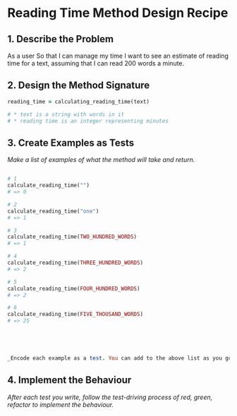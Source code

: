 # Reading Time Method Design Recipe

## 1. Describe the Problem

As a user
So that I can manage my time
I want to see an estimate of reading time for a text, assuming that I can read 200 words a minute.


## 2. Design the Method Signature

```ruby
reading_time = calculating_reading_time(text)

# * text is a string with words in it
# * reading time is an integer representing minutes
```

## 3. Create Examples as Tests

_Make a list of examples of what the method will take and return._

```ruby

# 1
calculate_reading_time("")
# => 0

# 2 
calculate_reading_time("one")
# => 1

# 3 
calculate_reading_time(TWO_HUNDRED_WORDS)
# => 1

# 4
calculate_reading_time(THREE_HUNDRED_WORDS)
# => 2

# 5
calculate_reading_time(FOUR_HUNDRED_WORDS)
# => 2

# 6
calculate_reading_time(FIVE_THOUSAND_WORDS)
# => 25





_Encode each example as a test. You can add to the above list as you go._
```

## 4. Implement the Behaviour

_After each test you write, follow the test-driving process of red, green, refactor to implement the behaviour._